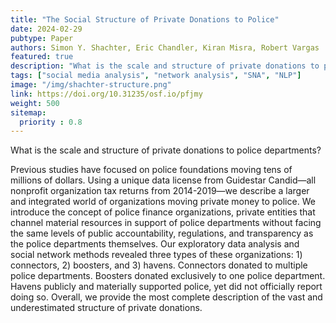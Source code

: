 ```yaml
---
title: "The Social Structure of Private Donations to Police"
date: 2024-02-29
pubtype: Paper
authors: Simon Y. Shachter, Eric Chandler, Kiran Misra, Robert Vargas
featured: true
description: "What is the scale and structure of private donations to police departments?"
tags: ["social media analysis", "network analysis", "SNA", "NLP"]
image: "/img/shachter-structure.png"
link: https://doi.org/10.31235/osf.io/pfjmy 
weight: 500
sitemap:
  priority : 0.8
---
```

What is the scale and structure of private donations to police departments? 

Previous studies have focused on police foundations moving tens of millions of dollars. Using a unique data license from Guidestar Candid—all nonprofit organization tax returns from 2014-2019—we describe a larger and integrated world of organizations moving private money to police. We introduce the concept of police finance organizations, private entities that channel material resources in support of police departments without facing the same levels of public accountability, regulations, and transparency as the police departments themselves. Our exploratory data analysis and social network methods revealed three types of these organizations: 1) connectors, 2) boosters, and 3) havens. Connectors donated to multiple police departments. Boosters donated exclusively to one police department. Havens publicly and materially supported police, yet did not officially report doing so. Overall, we provide the most complete description of the vast and underestimated structure of private donations.
